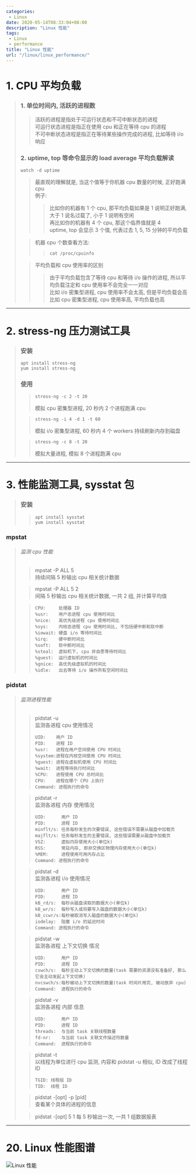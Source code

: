 ```yaml
---
categories:
 - Linux
date: 2020-05-14T08:33:04+08:00
description: "Linux 性能"
tags:
 - Linux
 - performance
title: "Linux 性能"
url: "/linux/linux_performance/"
---
```


# 1. CPU 平均负载
> ### 1. 单位时间内, 活跃的进程数  
> > 活跃的进程是指处于可运行状态和不可中断状态的进程  
> > 可运行状态进程是指正在使用 cpu 和正在等待 cpu 的进程  
> > 不可中断状态进程是指正在等待某些操作完成的进程, 比如等待 i/o 响应  
>
> ### 2. uptime, top 等命令显示的 load average 平均负载解读
> ```
> watch -d uptime
> ```
> > 最直观的理解就是, 当这个值等于你机器 cpu 数量的时候, 正好跑满 cpu  
> > 例子: 
> > > 比如你的机器有 1 个 cpu, 那平均负载如果是 1 说明正好跑满, 大于 1 说名过载了, 小于 1 说明有空闲  
> > > 再比如你的机器有 4 个 cpu, 那这个临界值就是 4  
> > > uptime, top 会显示 3 个值, 代表过去 1, 5, 15 分钟的平均负载 
> 
> > 机器 cpu 个数查看方法:
> > > ```
> > > cat /proc/cpuinfo
> > > ```
> 
> > 平均负载和 cpu 使用率的区别
> > > 由于平均负载包含了等待 cpu 和等待 i/o 操作的进程, 所以平均负载注定和 cpu 使用率不会完全一一对应  
> > > 比如 i/o 密集型进程, cpu 使用率不会太高, 但是平均负载会高  
> > > 比如 cpu 密集型进程, cpu 使用率高, 平均负载也高  
---
# 2. stress-ng 压力测试工具
> ### 安装
> ```
> apt install stress-ng
> yum install stress-ng
> ```
> 
> ### 使用
> > ```
> > stress-ng -c 2 -t 20
> > ```
> > 模拟 cpu 密集型进程, 20 秒内 2 个进程跑满 cpu
>
> > ```
> > stress-ng -i 4 -d 1 -t 60
> > ```
> > 模拟 i/o 密集型进程, 60 秒内 4 个 workers 持续刷新内存到磁盘
>
> > ```
> > stress-ng -c 8 -t 20
> > ```
> > 模拟大量进程, 模拟 8 个进程跑满 cpu
---
# 3. 性能监测工具, sysstat 包
> ### 安装
> > ```
> > apt install sysstat
> > yum install sysstat
> > ```
### mpstat  
> ###### 监测 cpu 性能
> > mpstat -P ALL 5  
> > 持续间隔 5 秒输出 cpu 相关统计数据   
>
> > mpstat -P ALL 5 2   
> > 间隔 5 秒输出 cpu 相关统计数据, 一共 2 组, 并计算平均值   
>
> > ```
> > CPU:     处理器 ID  
> > %usr:    用户态进程 cpu 使用时间比  
> > %nice:   高优先级进程 cpu 使用时间比  
> > %sys:    内核态进程 cpu 使用时间比, 不包括硬中断和软中断  
> > %iowait: 硬盘 i/o 等待时间比  
> > %irq:    硬中断时间比  
> > %soft:   软中断时间比  
> > %steal:  虚拟机下, cpu 非自愿等待时间比  
> > %guest:  运行虚拟机的时间比   
> > %gnice:  高优先级虚拟机的时间比   
> > %idle:   出去等待 i/o 操作所有空闲时间比  
> > ```
### pidstat
> ###### 监测进程性能
> > pidstat -u  
> > 监测各进程 cpu 使用情况
> > ```
> > UID:    用户 ID  
> > PID:    进程 ID  
> > %usr:   进程在用户空间使用 CPU 时间比
> > %system:进程在内核空间使用 CPU 时间比
> > %guest: 进程在虚拟机使用 CPU 时间比
> > %wait:  进程等待执行时间比
> > %CPU:   进程使用 CPU 总时间比
> > CPU:    进程在哪个 CPU 上执行
> > Command: 进程执行的命令
> > ```
>
> > pidstat -r  
> > 监测各进程 内存 使用情况
> > ```
> > UID:      用户 ID  
> > PID:      进程 ID  
> > minflt/s: 任务每秒发生的次要错误, 这些错误不需要从磁盘中加载页
> > majflt/s: 任务每秒发生的主要错误, 这些错误需要从磁盘中加载页
> > VSZ:      虚拟内存使用大小(单位k)
> > RSS:      常驻内存, 即非交换区物理内存使用大小(单位k)
> > %MEM:     进程使用可用内存占比
> > Command: 进程执行的命令
> > ```
>
> > pidstat -d  
> > 监测各进程 i/o 使用情况
> > ```
> > UID:      用户 ID  
> > PID:      进程 ID  
> > kB_rd/s:  每秒从磁盘读取的数据大小(单位k)
> > kB_wr/s:  每秒写入或将要写入磁盘的数据大小(单位k)
> > kB_ccwr/s:每秒被取消写入磁盘的数据大小(单位k)
> > iodelay:  阻塞 i/o 的延迟时间
> > Command: 进程执行的命令
> > ```
>
> > pidstat -w  
> > 监测各进程 上下文切换 情况
> > ```
> > UID:      用户 ID  
> > PID:      进程 ID  
> > cswch/s:  每秒主动上下文切换的数量(task 需要的资源没有准备好, 那么它会主动发起上下文切换)  
> > nvcswch/s:每秒被动上下文切换的数量(task 时间片用完, 被动放弃 cpu)  
> > Command:  进程执行的命令
> > ```
>
> > pidstat -v  
> > 监测各进程 内部 信息
> > ```
> > UID:      用户 ID  
> > PID:      进程 ID  
> > threads:  与当前 task 关联线程数量
> > fd-nr:    与当前 task 关联文件描述符数量
> > Command:  进程执行的命令
> > ```
>
> > pidstat -t  
> > 以线程为单位进行 cpu 监测, 内容和 pidstat -u 相似, ID 改成了线程 ID
> > ```
> > TGID: 线程组 ID
> > TID:  线程 ID
> > ```
>
> > pidstat -[opt] -p [pid]  
> > 查看某个具体的进程的信息
>
> > pidstat -[opt] 5 1
> > 每 5 秒输出一次, 一共 1 组数据报表


---
# 20. Linux 性能图谱
![Linux 性能](/img/Linux_performance.png)
